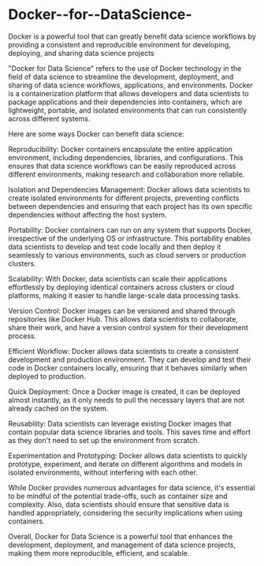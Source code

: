 # Docker--for--DataScience-
Docker is a powerful tool that can greatly benefit data science workflows by providing a consistent and reproducible environment for developing, deploying, and sharing data science projects


"Docker for Data Science" refers to the use of Docker technology in the field of data science to streamline the development, deployment, and sharing of data science workflows, applications, and environments. Docker is a containerization platform that allows developers and data scientists to package applications and their dependencies into containers, which are lightweight, portable, and isolated environments that can run consistently across different systems.

Here are some ways Docker can benefit data science:

Reproducibility: Docker containers encapsulate the entire application environment, including dependencies, libraries, and configurations. This ensures that data science workflows can be easily reproduced across different environments, making research and collaboration more reliable.

Isolation and Dependencies Management: Docker allows data scientists to create isolated environments for different projects, preventing conflicts between dependencies and ensuring that each project has its own specific dependencies without affecting the host system.

Portability: Docker containers can run on any system that supports Docker, irrespective of the underlying OS or infrastructure. This portability enables data scientists to develop and test code locally and then deploy it seamlessly to various environments, such as cloud servers or production clusters.

Scalability: With Docker, data scientists can scale their applications effortlessly by deploying identical containers across clusters or cloud platforms, making it easier to handle large-scale data processing tasks.

Version Control: Docker images can be versioned and shared through repositories like Docker Hub. This allows data scientists to collaborate, share their work, and have a version control system for their development process.

Efficient Workflow: Docker allows data scientists to create a consistent development and production environment. They can develop and test their code in Docker containers locally, ensuring that it behaves similarly when deployed to production.

Quick Deployment: Once a Docker image is created, it can be deployed almost instantly, as it only needs to pull the necessary layers that are not already cached on the system.

Reusability: Data scientists can leverage existing Docker images that contain popular data science libraries and tools. This saves time and effort as they don't need to set up the environment from scratch.

Experimentation and Prototyping: Docker allows data scientists to quickly prototype, experiment, and iterate on different algorithms and models in isolated environments, without interfering with each other.

While Docker provides numerous advantages for data science, it's essential to be mindful of the potential trade-offs, such as container size and complexity. Also, data scientists should ensure that sensitive data is handled appropriately, considering the security implications when using containers.

Overall, Docker for Data Science is a powerful tool that enhances the development, deployment, and management of data science projects, making them more reproducible, efficient, and scalable.
